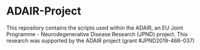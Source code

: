 # ADAIR-Project
This repository contains the scripts used within the ADAIR, an EU Joint Programme - Neurodegenerative Disease Research (JPND) project. This research was supported by the ADAIR project (grant #JPND2019-466-037)
